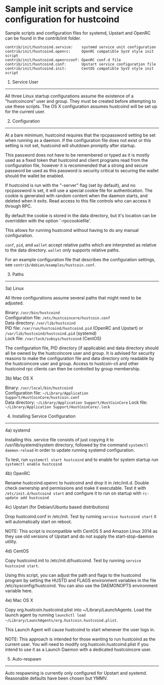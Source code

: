 Sample init scripts and service configuration for hustcoind
==========================================================

Sample scripts and configuration files for systemd, Upstart and OpenRC
can be found in the contrib/init folder.

    contrib/init/hustcoind.service:    systemd service unit configuration
    contrib/init/hustcoind.openrc:     OpenRC compatible SysV style init script
    contrib/init/hustcoind.openrcconf: OpenRC conf.d file
    contrib/init/hustcoind.conf:       Upstart service configuration file
    contrib/init/hustcoind.init:       CentOS compatible SysV style init script

1. Service User
---------------------------------

All three Linux startup configurations assume the existence of a "hustcoincore" user
and group.  They must be created before attempting to use these scripts.
The OS X configuration assumes hustcoind will be set up for the current user.

2. Configuration
---------------------------------

At a bare minimum, hustcoind requires that the rpcpassword setting be set
when running as a daemon.  If the configuration file does not exist or this
setting is not set, hustcoind will shutdown promptly after startup.

This password does not have to be remembered or typed as it is mostly used
as a fixed token that hustcoind and client programs read from the configuration
file, however it is recommended that a strong and secure password be used
as this password is security critical to securing the wallet should the
wallet be enabled.

If hustcoind is run with the "-server" flag (set by default), and no rpcpassword is set,
it will use a special cookie file for authentication. The cookie is generated with random
content when the daemon starts, and deleted when it exits. Read access to this file
controls who can access it through RPC.

By default the cookie is stored in the data directory, but it's location can be overridden
with the option '-rpccookiefile'.

This allows for running hustcoind without having to do any manual configuration.

`conf`, `pid`, and `wallet` accept relative paths which are interpreted as
relative to the data directory. `wallet` *only* supports relative paths.

For an example configuration file that describes the configuration settings,
see `contrib/debian/examples/hustcoin.conf`.

3. Paths
---------------------------------

3a) Linux

All three configurations assume several paths that might need to be adjusted.

Binary:              `/usr/bin/hustcoind`  
Configuration file:  `/etc/hustcoincore/hustcoin.conf`  
Data directory:      `/var/lib/hustcoind`  
PID file:            `/var/run/hustcoind/hustcoind.pid` (OpenRC and Upstart) or `/var/lib/hustcoind/hustcoind.pid` (systemd)  
Lock file:           `/var/lock/subsys/hustcoind` (CentOS)  

The configuration file, PID directory (if applicable) and data directory
should all be owned by the hustcoincore user and group.  It is advised for security
reasons to make the configuration file and data directory only readable by the
hustcoincore user and group.  Access to hustcoin-cli and other hustcoind rpc clients
can then be controlled by group membership.

3b) Mac OS X

Binary:              `/usr/local/bin/hustcoind`  
Configuration file:  `~/Library/Application Support/HustCoinCore/hustcoin.conf`  
Data directory:      `~/Library/Application Support/HustCoinCore`
Lock file:           `~/Library/Application Support/HustCoinCore/.lock`

4. Installing Service Configuration
-----------------------------------

4a) systemd

Installing this .service file consists of just copying it to
/usr/lib/systemd/system directory, followed by the command
`systemctl daemon-reload` in order to update running systemd configuration.

To test, run `systemctl start hustcoind` and to enable for system startup run
`systemctl enable hustcoind`

4b) OpenRC

Rename hustcoind.openrc to hustcoind and drop it in /etc/init.d.  Double
check ownership and permissions and make it executable.  Test it with
`/etc/init.d/hustcoind start` and configure it to run on startup with
`rc-update add hustcoind`

4c) Upstart (for Debian/Ubuntu based distributions)

Drop hustcoind.conf in /etc/init.  Test by running `service hustcoind start`
it will automatically start on reboot.

NOTE: This script is incompatible with CentOS 5 and Amazon Linux 2014 as they
use old versions of Upstart and do not supply the start-stop-daemon utility.

4d) CentOS

Copy hustcoind.init to /etc/init.d/hustcoind. Test by running `service hustcoind start`.

Using this script, you can adjust the path and flags to the hustcoind program by
setting the HUSTD and FLAGS environment variables in the file
/etc/sysconfig/hustcoind. You can also use the DAEMONOPTS environment variable here.

4e) Mac OS X

Copy org.hustcoin.hustcoind.plist into ~/Library/LaunchAgents. Load the launch agent by
running `launchctl load ~/Library/LaunchAgents/org.hustcoin.hustcoind.plist`.

This Launch Agent will cause hustcoind to start whenever the user logs in.

NOTE: This approach is intended for those wanting to run hustcoind as the current user.
You will need to modify org.hustcoin.hustcoind.plist if you intend to use it as a
Launch Daemon with a dedicated hustcoincore user.

5. Auto-respawn
-----------------------------------

Auto respawning is currently only configured for Upstart and systemd.
Reasonable defaults have been chosen but YMMV.
